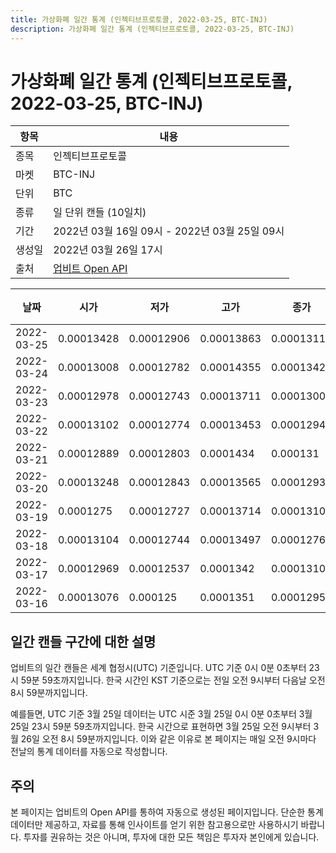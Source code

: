 ```yaml
---
title: 가상화폐 일간 통계 (인젝티브프로토콜, 2022-03-25, BTC-INJ)
description: 가상화폐 일간 통계 (인젝티브프로토콜, 2022-03-25, BTC-INJ)
---
```



가상화폐 일간 통계 (인젝티브프로토콜, 2022-03-25, BTC-INJ)
===

|항목|내용|
|--|--|
|종목|인젝티브프로토콜|
|마켓|BTC-INJ|
|단위|BTC|
|종류|일 단위 캔들 (10일치)|
|기간|2022년 03월 16일 09시 - 2022년 03월 25일 09시|
|생성일|2022년 03월 26일 17시|
|출처|[업비트 Open API](https://docs.upbit.com)|


|날짜|시가|저가|고가|종가|비고|
|--|--|--|--|--|--|
|2022-03-25|0.00013428|0.00012906|0.00013863|0.00013119|    |
|2022-03-24|0.00013008|0.00012782|0.00014355|0.00013428|    |
|2022-03-23|0.00012978|0.00012743|0.00013711|0.00013006|    |
|2022-03-22|0.00013102|0.00012774|0.00013453|0.00012942|    |
|2022-03-21|0.00012889|0.00012803|0.0001434|0.000131|    |
|2022-03-20|0.00013248|0.00012843|0.00013565|0.00012934|    |
|2022-03-19|0.0001275|0.00012727|0.00013714|0.00013103|    |
|2022-03-18|0.00013104|0.00012744|0.00013497|0.00012763|    |
|2022-03-17|0.00012969|0.00012537|0.0001342|0.00013104|    |
|2022-03-16|0.00013076|0.000125|0.0001351|0.00012955|    |


일간 캔들 구간에 대한 설명
---


업비트의 일간 캔들은 세계 협정시(UTC) 기준입니다. 
UTC 기준 0시 0분 0초부터 23시 59분 59초까지입니다. 
한국 시간인 KST 기준으로는 전일 오전 9시부터 다음날 오전 8시 59분까지입니다. 


예를들면, UTC 기준 3월 25일 데이터는 UTC 시준 3월 25일 0시 0분 0초부터 3월 25일 23시 59분 59초까지입니다. 
한국 시간으로 표현하면 3월 25일 오전 9시부터 3월 26일 오전 8시 59분까지입니다. 
이와 같은 이유로 본 페이지는 매일 오전 9시마다 전날의 통계 데이터를 자동으로 작성합니다. 


주의
---


본 페이지는 업비트의 Open API를 통하여 자동으로 생성된 페이지입니다. 
단순한 통계 데이터만 제공하고, 자료를 통해 인사이트를 얻기 위한 참고용으로만 사용하시기 바랍니다. 
투자를 권유하는 것은 아니며, 투자에 대한 모든 책임은 투자자 본인에게 있습니다. 
